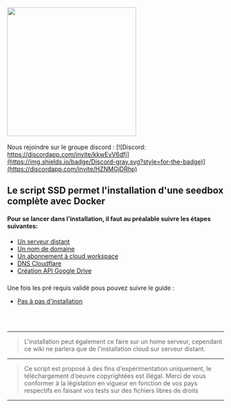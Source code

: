 <br /><img src="https://www.scriptseedboxdocker.com/wp-content/uploads/2020/09/ssd.png" width="300">
<br /><br />
Nous rejoindre sur le groupe discord :
[![Discord: https://discordapp.com/invite/kkwEvV6dfj](https://img.shields.io/badge/Discord-gray.svg?style=for-the-badge)](https://discordapp.com/invite/HZNMGjDRhp)


## Le script SSD permet l'installation d'une seedbox complète avec Docker

#### Pour se lancer dans l’installation, il faut au préalable suivre les étapes suivantes:
* [Un serveur distant](https://github.com/laster13/patxav/wiki/Serveur)
* [Un nom de domaine](https://github.com/laster13/patxav/wiki/Nom-de-domaine)
* [Un abonnement à cloud workspace](https://github.com/laster13/patxav/wiki/Les-offres-Cloud-Google)
* [DNS Cloudflare](https://github.com/laster13/patxav/wiki/Cloudflare)
* [Création API Google Drive](https://github.com/laster13/patxav/wiki/Cr%C3%A9ation-API-Google)

###

Une fois les pré requis validé pous pouvez suivre le guide :  
* [Pas à pas d'installation](https://github.com/laster13/patxav/wiki/pas-%C3%A0-pas)

<br/><br/>
***

> L'installation peut également ce faire sur un home serveur, cependant ce wiki ne parlera que de l'installation cloud sur serveur distant.


***

> Ce script est proposé à des fins d'expérimentation uniquement, le téléchargement d’oeuvre copyrightées est illégal.
Merci de vous conformer à la législation en vigueur en fonction de vos pays respectifs en faisant vos tests sur des fichiers libres de droits
***
